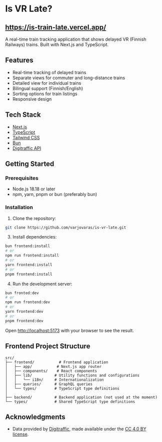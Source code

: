 # Is VR Late?

## https://is-train-late.vercel.app/

A real-time train tracking application that shows delayed VR (Finnish Railways) trains. Built with Next.js and TypeScript.

## Features

- Real-time tracking of delayed trains
- Separate views for commuter and long-distance trains
- Detailed view for individual trains
- Bilingual support (Finnish/English)
- Sorting options for train listings
- Responsive design

## Tech Stack

- [Next.js](https://nextjs.org/)
- [TypeScript](https://www.typescriptlang.org/)
- [Tailwind CSS](https://tailwindcss.com/)
- [Bun](https://bun.sh/)
- [Digitraffic API](https://www.digitraffic.fi/rautatieliikenne/)

## Getting Started

### Prerequisites

- Node.js 18.18 or later
- npm, yarn, pnpm or bun (preferably bun)

### Installation

1. Clone the repository:
```bash
git clone https://github.com/varjovaras/is-vr-late.git
```

3. Install dependencies:
```bash
bun frontend:install
# or
npm run frontend:install
# or
yarn frontend:install
# or
pnpm frontend:install
```

4. Run the development server:
```bash
bun fronted:dev
# or
npm run frontend:dev
# or
yarn frontend:dev
# or
pnpm frontend:dev
```

Open [http://localhost:5173](http://localhost:5173) with your browser to see the result.

## Frontend Project Structure

```
src/
├── frontend/           # Frontend application
│   ├── app/           # Next.js app router
│   ├── components/    # React components
│   ├── lib/          # Utility functions and configurations
│   │   └── i18n/     # Internationalization
│   ├── queries/      # GraphQL queries
│   └── types/        # TypeScript type definitions
│
├── backend/          # Backend application (not used at the moment)
└── types/            # Shared TypeScript type definitions
```


## Acknowledgments

- Data provided by [Digitraffic](https://www.digitraffic.fi/), made available under the [CC 4.0 BY license](https://creativecommons.org/licenses/by/4.0/).
